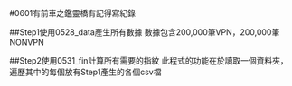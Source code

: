 
#0601有前車之鑑靈橋有記得寫紀錄

##Step1使用0528_data產生所有數據
數據包含200,000筆VPN，200,000筆NONVPN

##Step2使用0531_fin計算所有需要的指紋
此程式的功能在於讀取一個資料夾，遍歷其中的每個放有Step1產生的各個csv檔
